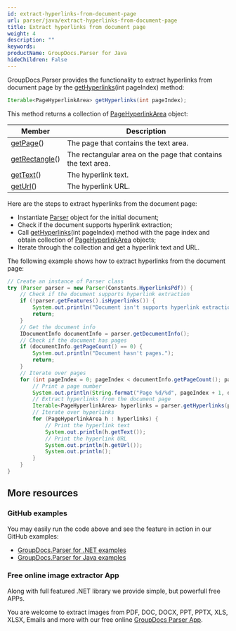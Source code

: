 ```yaml
---
id: extract-hyperlinks-from-document-page
url: parser/java/extract-hyperlinks-from-document-page
title: Extract hyperlinks from document page
weight: 4
description: ""
keywords: 
productName: GroupDocs.Parser for Java
hideChildren: False
---
```

GroupDocs.Parser provides the functionality to extract hyperlinks from document page by the [getHyperlinks](https://apireference.groupdocs.com/parser/java/com.groupdocs.parser/Parser#getHyperlinks(int))(int pageIndex) method:

```java
Iterable<PageHyperlinkArea> getHyperlinks(int pageIndex);
```

This method returns a collection of [PageHyperlinkArea](https://apireference.groupdocs.com/parser/java/com.groupdocs.parser.data/PageHyperlinkArea) object:

| Member                                                       | Description                                                  |
| ------------------------------------------------------------ | ------------------------------------------------------------ |
| [getPage](https://apireference.groupdocs.com/parser/java/com.groupdocs.parser.data/PageArea#getPage())() | The page that contains the text area.                        |
| [getRectangle](https://apireference.groupdocs.com/parser/java/com.groupdocs.parser.data/PageArea#getRectangle())() | The rectangular area on the page that contains the text area. |
| [getText](https://apireference.groupdocs.com/parser/java/com.groupdocs.parser.data/PageHyperlinkArea#getText())() | The hyperlink text.                                          |
| [getUrl](https://apireference.groupdocs.com/parser/java/com.groupdocs.parser.data/PageHyperlinkArea#getUrl())() | The hyperlink URL.                                           |

Here are the steps to extract hyperlinks from the document page:

- Instantiate [Parser](https://apireference.groupdocs.com/java/parser/com.groupdocs.parser/Parser) object for the initial document;
- Check if the document supports hyperlink extraction;
- Call [getHyperlinks](https://apireference.groupdocs.com/parser/java/com.groupdocs.parser/Parser#getHyperlinks(int))(int pageIndex) method with the page index and obtain collection of [PageHyperlinkArea](https://apireference.groupdocs.com/parser/java/com.groupdocs.parser.data/PageHyperlinkArea) objects;
- Iterate through the collection and get a hyperlink text and URL.

The following example shows how to extract hyperlinks from the document page:

```java
// Create an instance of Parser class
try (Parser parser = new Parser(Constants.HyperlinksPdf)) {
    // Check if the document supports hyperlink extraction
    if (!parser.getFeatures().isHyperlinks()) {
        System.out.println("Document isn't supports hyperlink extraction.");
        return;
    }
    // Get the document info
    IDocumentInfo documentInfo = parser.getDocumentInfo();
    // Check if the document has pages
    if (documentInfo.getPageCount() == 0) {
        System.out.println("Document hasn't pages.");
        return;
    }
    // Iterate over pages
    for (int pageIndex = 0; pageIndex < documentInfo.getPageCount(); pageIndex++) {
        // Print a page number
        System.out.println(String.format("Page %d/%d", pageIndex + 1, documentInfo.getPageCount()));
        // Extract hyperlinks from the document page
        Iterable<PageHyperlinkArea> hyperlinks = parser.getHyperlinks(pageIndex);
        // Iterate over hyperlinks
        for (PageHyperlinkArea h : hyperlinks) {
            // Print the hyperlink text
            System.out.println(h.getText());
            // Print the hyperlink URL
            System.out.println(h.getUrl());
            System.out.println();
        }
    }
}
```

## More resources

### GitHub examples

You may easily run the code above and see the feature in action in our GitHub examples:

- [GroupDocs.Parser for .NET examples](https://github.com/groupdocs-parser/GroupDocs.Parser-for-.NET)
- [GroupDocs.Parser for Java examples](https://github.com/groupdocs-parser/GroupDocs.Parser-for-Java)

### Free online image extractor App

Along with full featured .NET library we provide simple, but powerfull free APPs.

You are welcome to extract images from PDF, DOC, DOCX, PPT, PPTX, XLS, XLSX, Emails and more with our free online [GroupDocs Parser App](https://products.groupdocs.app/parser).